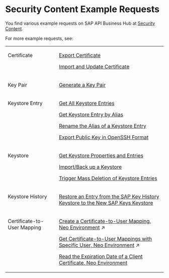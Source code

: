 <!-- loioacb89ef4d0044f74b2d82efa97aa6f8d -->

# Security Content Example Requests



You find various example requests on SAP API Business Hub at [Security Content](https://api.sap.com/api/SecurityContent).

For more example requests, see:


<table>
<tr>
<td valign="top">

Certificate



</td>
<td valign="top">

[Export Certificate](export-certificate-1133cca.md)

[Import and Update Certificate](import-and-update-certificate-be3a0b9.md)



</td>
</tr>
<tr>
<td valign="top">

Key Pair



</td>
<td valign="top">

 [Generate a Key Pair](generate-a-key-pair-4d3dd24.md) 



</td>
</tr>
<tr>
<td valign="top">

Keystore Entry



</td>
<td valign="top">

[Get All Keystore Entries](get-all-keystore-entries-2b67349.md)

[Get Keystore Entry by Alias](get-keystore-entry-by-alias-e4526db.md)

[Rename the Alias of a Keystore Entry](rename-the-alias-of-a-keystore-entry-4024577.md)

[Export Public Key in OpenSSH Format](export-public-key-in-openssh-format-dbf276e.md)



</td>
</tr>
<tr>
<td valign="top">

Keystore



</td>
<td valign="top">

[Get Keystore Properties and Entries](get-keystore-properties-and-entries-bad4cc5.md)

[Import/Back up a Keystore](import-back-up-a-keystore-bcff852.md)

[Trigger Mass Deletion of Keystore Entries](trigger-mass-deletion-of-keystore-entries-bee2744.md)



</td>
</tr>
<tr>
<td valign="top">

Keystore History



</td>
<td valign="top">

 [Restore an Entry from the SAP Key History Keystore to the New SAP Keys Keystore](restore-an-entry-from-the-sap-key-history-keystore-to-the-new-sap-keys-keystore-a0bd675.md) 



</td>
</tr>
<tr>
<td valign="top">

Certificate-to-User Mapping



</td>
<td valign="top">

[Create a Certificate-to-User Mapping, Neo Environment](https://help.sap.com/viewer/368c481cd6954bdfa5d0435479fd4eaf/IAT/en-US/4b99156032bf4c1690a4f6885e872489.html "Create a certificate-to-user mapping.") :arrow_upper_right:

[Get Certificate-to-User Mappings with Specific User, Neo Environment](https://help.sap.com/viewer/368c481cd6954bdfa5d0435479fd4eaf/IAT/en-US/14c77c949b2f4e658bb9faea237d2a9e.html "Get certificate-to-user mappings with a specific user.") :arrow_upper_right:

[Read the Expiration Date of a Client Certificate, Neo Environment](read-the-expiration-date-of-a-client-certificate-neo-environment-8a10e5a.md)



</td>
</tr>
</table>

